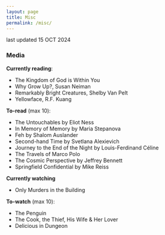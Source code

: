 ```yaml
---
layout: page
title: Misc
permalink: /misc/
---
```

last updated 15 OCT 2024

### Media
**Currently reading**:
- The Kingdom of God is Within You
- Why Grow Up?, Susan Neiman
- Remarkably Bright Creatures, Shelby Van Pelt
- Yellowface, R.F. Kuang

**To-read** (max 10):
- The Untouchables by Eliot Ness
- In Memory of Memory by Maria Stepanova
- Feh by Shalom Auslander
- Second-hand Time by Svetlana Alexievich
- Journey to the End of the Night by Louis-Ferdinand Céline
- The Travels of Marco Polo
- The Cosmic Perspective by Jeffrey Bennett
- Springfield Confidential by Mike Reiss

**Currently watching**
- Only Murders in the Building

**To-watch** (max 10):
- The Penguin
- The Cook, the Thief, His Wife & Her Lover
- Delicious in Dungeon